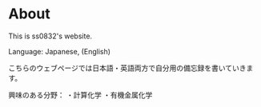 # About

This is ss0832's website.

Language: Japanese, (English)

こちらのウェブページでは日本語・英語両方で自分用の備忘録を書いていきます。

興味のある分野：
・計算化学
・有機金属化学
